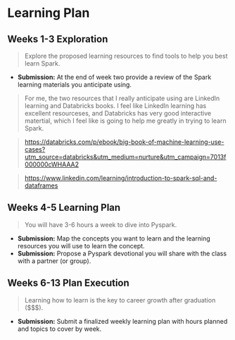 # Learning Plan

## Weeks 1-3 Exploration

> Explore the proposed learning resources to find tools to help you best learn Spark.
- __Submission:__ At the end of week two provide a review of the Spark learning materials you anticipate using.

> For me, the two resources that I really anticipate using are LinkedIn learning and Databricks books. I feel like LinkedIn learning has excellent resourceses, and Databricks has very good interactive matertial, which I feel like is going to help me greatly in trying to learn Spark.

> https://databricks.com/p/ebook/big-book-of-machine-learning-use-cases?utm_source=databricks&utm_medium=nurture&utm_campaign=7013f000000cWHAAA2

> https://www.linkedin.com/learning/introduction-to-spark-sql-and-dataframes



## Weeks 4-5 Learning Plan

> You will have 3-6 hours a week to dive into Pyspark.
- __Submission:__ Map the concepts you want to learn and the learning resources you will use to learn the concept.
- __Submission:__ Propose a Pyspark devotional you will share with the class with a partner (or group). 

## Weeks 6-13 Plan Execution

> Learning how to learn is the key to career growth after graduation ($$$).
- __Submission:__ Submit a finalized weekly learning plan with hours planned and topics to cover by week.
